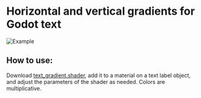 # Horizontal and vertical gradients for Godot text

![Example](godot-gradient-shader.gif)

## How to use:

Download [text_gradient.shader](text_gradient.shader), add it to a material on a text label object, and adjust the parameters of the shader as needed. Colors are multiplicative.
